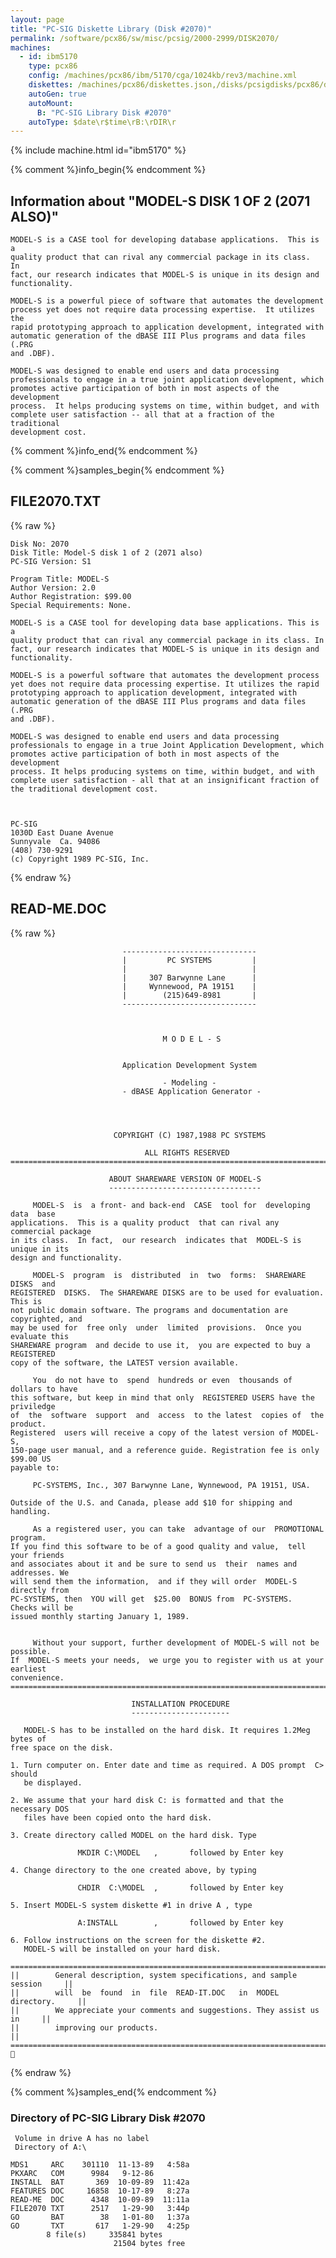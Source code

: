 ```yaml
---
layout: page
title: "PC-SIG Diskette Library (Disk #2070)"
permalink: /software/pcx86/sw/misc/pcsig/2000-2999/DISK2070/
machines:
  - id: ibm5170
    type: pcx86
    config: /machines/pcx86/ibm/5170/cga/1024kb/rev3/machine.xml
    diskettes: /machines/pcx86/diskettes.json,/disks/pcsigdisks/pcx86/diskettes.json
    autoGen: true
    autoMount:
      B: "PC-SIG Library Disk #2070"
    autoType: $date\r$time\rB:\rDIR\r
---
```


{% include machine.html id="ibm5170" %}

{% comment %}info_begin{% endcomment %}

## Information about "MODEL-S DISK 1 OF 2 (2071 ALSO)"

    MODEL-S is a CASE tool for developing database applications.  This is a
    quality product that can rival any commercial package in its class.  In
    fact, our research indicates that MODEL-S is unique in its design and
    functionality.
    
    MODEL-S is a powerful piece of software that automates the development
    process yet does not require data processing expertise.  It utilizes the
    rapid prototyping approach to application development, integrated with
    automatic generation of the dBASE III Plus programs and data files (.PRG
    and .DBF).
    
    MODEL-S was designed to enable end users and data processing
    professionals to engage in a true joint application development, which
    promotes active participation of both in most aspects of the development
    process.  It helps producing systems on time, within budget, and with
    complete user satisfaction -- all that at a fraction of the traditional
    development cost.
{% comment %}info_end{% endcomment %}

{% comment %}samples_begin{% endcomment %}

## FILE2070.TXT

{% raw %}
```
Disk No: 2070                                                           
Disk Title: Model-S disk 1 of 2 (2071 also)                             
PC-SIG Version: S1                                                      
                                                                        
Program Title: MODEL-S                                                  
Author Version: 2.0                                                     
Author Registration: $99.00                                             
Special Requirements: None.                                             
                                                                        
MODEL-S is a CASE tool for developing data base applications. This is a 
quality product that can rival any commercial package in its class. In  
fact, our research indicates that MODEL-S is unique in its design and   
functionality.                                                          
                                                                        
MODEL-S is a powerful software that automates the development process   
yet does not require data processing expertise. It utilizes the rapid   
prototyping approach to application development, integrated with        
automatic generation of the dBASE III Plus programs and data files (.PRG
and .DBF).                                                              
                                                                        
MODEL-S was designed to enable end users and data processing            
professionals to engage in a true Joint Application Development, which  
promotes active participation of both in most aspects of the development
process. It helps producing systems on time, within budget, and with    
complete user satisfaction - all that at an insignificant fraction of   
the traditional development cost.                                       
                                                                        
                                                                        
                                                                        
PC-SIG                                                                  
1030D East Duane Avenue                                                 
Sunnyvale  Ca. 94086                                                    
(408) 730-9291                                                          
(c) Copyright 1989 PC-SIG, Inc.                                         
```
{% endraw %}

## READ-ME.DOC

{% raw %}
```
                         ------------------------------
                         |         PC SYSTEMS         |
                         |                            |
                         |     307 Barwynne Lane      |
                         |     Wynnewood, PA 19151    |
                         |        (215)649-8981       |
                         ------------------------------



                                  M O D E L - S


                         Application Development System

                                  - Modeling -
                         - dBASE Application Generator -




                       COPYRIGHT (C) 1987,1988 PC SYSTEMS

                              ALL RIGHTS RESERVED
===============================================================================

                      ABOUT SHAREWARE VERSION OF MODEL-S
                      ----------------------------------

     MODEL-S  is  a front- and back-end  CASE  tool for  developing  data  base
applications.  This is a quality product  that can rival any commercial package
in its class.  In fact,  our research  indicates that  MODEL-S is unique in its
design and functionality.

     MODEL-S  program  is  distributed  in  two  forms:  SHAREWARE  DISKS  and
REGISTERED  DISKS.  The SHAREWARE DISKS are to be used for evaluation.  This is
not public domain software. The programs and documentation are copyrighted, and
may be used for  free only  under  limited  provisions.  Once you evaluate this
SHAREWARE program  and decide to use it,  you are expected to buy a  REGISTERED
copy of the software, the LATEST version available.

     You  do not have to  spend  hundreds or even  thousands of dollars to have
this software, but keep in mind that only  REGISTERED USERS have the priviledge
of  the  software  support  and  access  to the latest  copies of  the product.
Registered  users will receive a copy of the latest version of MODEL-S,
150-page user manual, and a reference guide. Registration fee is only $99.00 US
payable to:

     PC-SYSTEMS, Inc., 307 Barwynne Lane, Wynnewood, PA 19151, USA.

Outside of the U.S. and Canada, please add $10 for shipping and handling.

     As a registered user, you can take  advantage of our  PROMOTIONAL program.
If you find this software to be of a good quality and value,  tell your friends
and associates about it and be sure to send us  their  names and  addresses. We
will send them the information,  and if they will order  MODEL-S  directly from
PC-SYSTEMS, then  YOU will get  $25.00  BONUS from  PC-SYSTEMS.  Checks will be
issued monthly starting January 1, 1989.


     Without your support, further development of MODEL-S will not be possible.
If  MODEL-S meets your needs,  we urge you to register with us at your earliest
convenience.
===============================================================================

                           INSTALLATION PROCEDURE
                           ----------------------

   MODEL-S has to be installed on the hard disk. It requires 1.2Meg bytes of
free space on the disk.

1. Turn computer on. Enter date and time as required. A DOS prompt  C>  should
   be displayed.

2. We assume that your hard disk C: is formatted and that the necessary DOS
   files have been copied onto the hard disk.

3. Create directory called MODEL on the hard disk. Type

               MKDIR C:\MODEL   ,       followed by Enter key

4. Change directory to the one created above, by typing

               CHDIR  C:\MODEL  ,       followed by Enter key

5. Insert MODEL-S system diskette #1 in drive A , type

               A:INSTALL        ,       followed by Enter key

6. Follow instructions on the screen for the diskette #2.
   MODEL-S will be installed on your hard disk.

===============================================================================
||        General description, system specifications, and sample session     ||
||        will  be  found  in  file  READ-IT.DOC   in  MODEL  directory.     ||
||        We appreciate your comments and suggestions. They assist us in     ||
||        improving our products.                                            ||
===============================================================================

```
{% endraw %}

{% comment %}samples_end{% endcomment %}

### Directory of PC-SIG Library Disk #2070

     Volume in drive A has no label
     Directory of A:\

    MDS1     ARC    301110  11-13-89   4:58a
    PKXARC   COM      9984   9-12-86
    INSTALL  BAT       369  10-09-89  11:42a
    FEATURES DOC     16858  10-17-89   8:27a
    READ-ME  DOC      4348  10-09-89  11:11a
    FILE2070 TXT      2517   1-29-90   3:44p
    GO       BAT        38   1-01-80   1:37a
    GO       TXT       617   1-29-90   4:25p
            8 file(s)     335841 bytes
                           21504 bytes free
